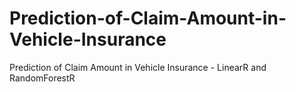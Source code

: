 # Prediction-of-Claim-Amount-in-Vehicle-Insurance
Prediction of Claim Amount in Vehicle Insurance - LinearR and RandomForestR
